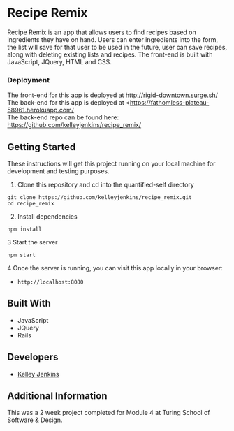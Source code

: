 # Recipe Remix

Recipe Remix is an app that allows users to find recipes based on ingredients they have on hand. Users can enter ingredients into the form, the list will save for that user to be used in the future, user can save recipes, along with deleting existing lists and recipes. The front-end is built with JavaScript, JQuery, HTML and CSS. 

### Deployment
 The front-end for this app is deployed at <http://rigid-downtown.surge.sh/>  
 The back-end for this app is deployed at <https://fathomless-plateau-58961.herokuapp.com/  
 The back-end repo can be found here: <https://github.com/kelleyjenkins/recipe_remix/>  

## Getting Started

These instructions will get this project running on your local machine for development and testing purposes.

1. Clone this repository and cd into the quantified-self directory

  ```
  git clone https://github.com/kelleyjenkins/recipe_remix.git
  cd recipe_remix
  ```

2. Install dependencies
  ```
  npm install
  ```

3 Start the server
  ```
  npm start
  ```

4 Once the server is running, you can visit this app locally in your browser:
* `http://localhost:8080`

## Built With
 * JavaScript
 * JQuery
 * Rails
 
 ## Developers
 - [Kelley Jenkins](https://github.com/kelleyjenkins)
 
 ## Additional Information
 
 This was a 2 week project completed for Module 4 at Turing School of Software & Design. 
